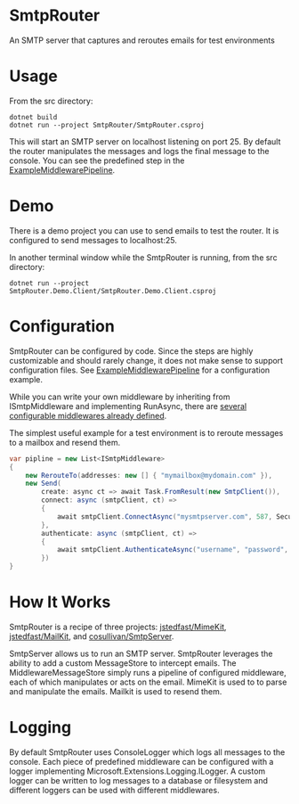 # SmtpRouter
An SMTP server that captures and reroutes emails for test environments

# Usage
From the src directory:
```
dotnet build
dotnet run --project SmtpRouter/SmtpRouter.csproj
```

This will start an SMTP server on localhost listening on port 25. By default the router manipulates the messages and logs the final message to the console. You can see the predefined step in the [ExampleMiddlewarePipeline](https://github.com/justinjstark/SmtpRouter/blob/master/src/SmtpRouter/MiddlewarePipelines/ExampleMiddlewarePipeline.cs#L12).

# Demo
There is a demo project you can use to send emails to test the router. It is configured to send messages to localhost:25.

In another terminal window while the SmtpRouter is running, from the src directory:
```
dotnet run --project SmtpRouter.Demo.Client/SmtpRouter.Demo.Client.csproj
```

# Configuration
SmtpRouter can be configured by code. Since the steps are highly customizable and should rarely change, it does not make sense to support configuration files. See [ExampleMiddlewarePipeline](https://github.com/justinjstark/SmtpRouter/blob/master/src/SmtpRouter/MiddlewarePipelines/ExampleMiddlewarePipeline.cs#L12) for a configuration example.

While you can write your own middleware by inheriting from ISmtpMiddleware and implementing RunAsync, there are [several configurable middlewares already defined](https://github.com/justinjstark/SmtpRouter/tree/master/src/SmtpRouter/Middleware).

The simplest useful example for a test environment is to reroute messages to a mailbox and resend them.
```csharp
var pipline = new List<ISmtpMiddleware>
{
    new RerouteTo(addresses: new [] { "mymailbox@mydomain.com" }),
    new Send(
        create: async ct => await Task.FromResult(new SmtpClient()),
        connect: async (smtpClient, ct) =>
        {
            await smtpClient.ConnectAsync("mysmtpserver.com", 587, SecureSocketOptions.StartTls, ct);
        },
        authenticate: async (smtpClient, ct) =>
        {
            await smtpClient.AuthenticateAsync("username", "password", ct);
        })
}
```

# How It Works
SmtpRouter is a recipe of three projects: [jstedfast/MimeKit](https://github.com/jstedfast/MimeKit), [jstedfast/MailKit](https://github.com/jstedfast/MailKit), and [cosullivan/SmtpServer](https://github.com/cosullivan/SmtpServer).

SmtpServer allows us to run an SMTP server. SmtpRouter leverages the ability to add a custom MessageStore to intercept emails. The MiddlewareMessageStore simply runs a pipeline of configured middleware, each of which manipulates or acts on the email. MimeKit is used to to parse and manipulate the emails. Mailkit is used to resend them.

# Logging
By default SmtpRouter uses ConsoleLogger which logs all messages to the console. Each piece of predefined middleware can be configured with a logger implementing Microsoft.Extensions.Logging.ILogger. A custom logger can be written to log messages to a database or filesystem and different loggers can be used with different middlewares.
